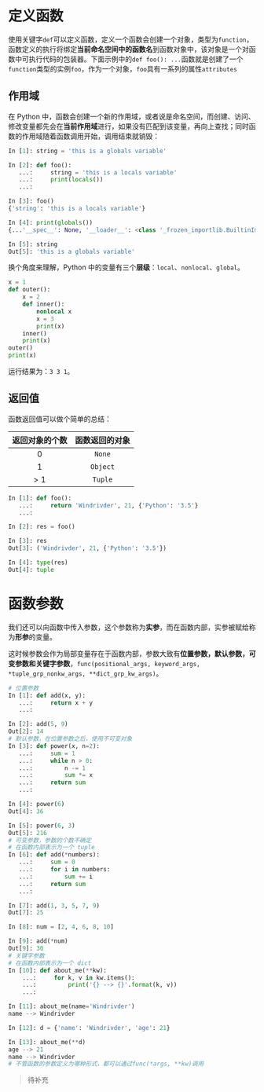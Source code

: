 # 定义函数

使用关键字`def`可以定义函数，定义一个函数会创建一个对象，类型为`function`，函数定义的执行将绑定**当前命名空间中的函数名**到函数对象中，该对象是一个对函数中可执行代码的包装器。下面示例中的`def foo(): ...`函数就是创建了一个`function`类型的实例`foo`，作为一个对象，`foo`具有一系列的属性`attributes`

## 作用域

在 Python 中，函数会创建一个新的作用域，或者说是命名空间，而创建、访问、修改变量都先会在**当前作用域**进行，如果没有匹配到该变量，再向上查找；同时函数的作用域随着函数调用开始，调用结束就销毁：

```python
In [1]: string = 'this is a globals variable'

In [2]: def foo():
   ...:     string = 'this is a locals variable'
   ...:     print(locals())
   ...:

In [3]: foo()
{'string': 'this is a locals variable'}

In [4]: print(globals())
{...'__spec__': None, '__loader__': <class '_frozen_importlib.BuiltinImporter'>, '__doc__': None, 'foo': <function foo at 0x7ffa3f43fa60>, 'string': 'this is a globals variable', '__builtins__': <module 'builtins' (built-in)>, '__name__': '__main__', '__package__': None...}

In [5]: string
Out[5]: 'this is a globals variable'
```

换个角度来理解，Python 中的变量有三个**层级**：`local`、`nonlocal`、`global`。

```python
x = 1
def outer():
    x = 2
    def inner():
        nonlocal x
        x = 3
        print(x)
    inner()
    print(x)
outer()
print(x)
```

运行结果为：`3 3 1`。

## 返回值

函数返回值可以做个简单的总结：

| 返回对象的个数 | 函数返回的对象  |
| :-----: | :------: |
|    0    |  `None`  |
|    1    | `Object` |
|   > 1   | `Tuple`  |

```python
In [1]: def foo():
   ...:     return 'Windrivder', 21, {'Python': '3.5'}
   ...:

In [2]: res = foo()

In [3]: res
Out[3]: ('Windrivder', 21, {'Python': '3.5'})

In [4]: type(res)
Out[4]: tuple
```

# 函数参数

我们还可以向函数中传入参数，这个参数称为**实参**，而在函数内部，实参被赋给称为**形参**的变量。

这时候参数会作为局部变量存在于函数内部，参数大致有**位置参数，默认参数，可变参数和关键字参数**，`func(positional_args, keyword_args, *tuple_grp_nonkw_args, **dict_grp_kw_args)`。

```python
# 位置参数
In [1]: def add(x, y):
   ...:     return x + y
   ...:

In [2]: add(5, 9)
Out[2]: 14
# 默认参数，在位置参数之后，使用不可变对象
In [3]: def power(x, n=2):
   ...:     sum = 1
   ...:     while n > 0:
   ...:         n -= 1
   ...:         sum *= x
   ...:     return sum
   ...:

In [4]: power(6)
Out[4]: 36

In [5]: power(6, 3)
Out[5]: 216
# 可变参数，参数的个数不确定
# 在函数内部表示为一个 tuple
In [6]: def add(*numbers):
   ...:     sum = 0
   ...:     for i in numbers:
   ...:         sum += i
   ...:     return sum
   ...:

In [7]: add(1, 3, 5, 7, 9)
Out[7]: 25

In [8]: num = [2, 4, 6, 8, 10]

In [9]: add(*num)
Out[9]: 30
# 关键字参数
# 在函数内部表示为一个 dict
In [10]: def about_me(**kw):
    ...:     for k, v in kw.items():
    ...:         print('{} --> {}'.format(k, v))
    ...:

In [11]: about_me(name='Windrivder')
name --> Windrivder

In [12]: d = {'name': 'Windrivder', 'age': 21}

In [13]: about_me(**d)
age --> 21
name --> Windrivder
# 不管函数的参数定义为哪种形式，都可以通过func(*args, **kw)调用
```

> 待补充
